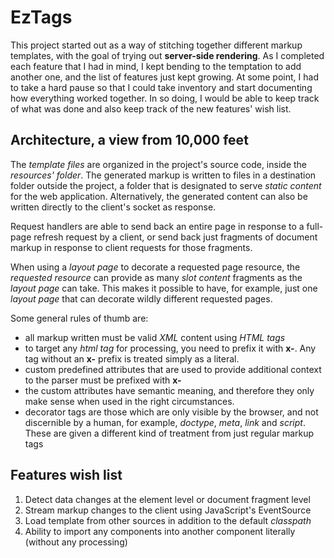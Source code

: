 # EzTags

This project started out as a way of stitching together different markup templates, with the goal of trying out __server-side rendering__. 
As I completed each feature that I had in mind, I kept bending to the temptation to add another one, and the list of features just kept 
growing. At some point, I had to take a hard pause so that I could take inventory and start documenting how everything worked together. 
In so doing, I would be able to keep track of what was done and also keep track of the new features' wish list.

## Architecture, a view from 10,000 feet

The _template files_ are organized in the project's source code, inside the _resources' folder_. The generated markup is written to files 
in a destination folder outside the project, a folder that is designated to serve _static content_ for the web application. Alternatively,
the generated content can also be written directly to the client's socket as response.

Request handlers are able to send back an entire page in response to a full-page refresh request by a client, or send back just fragments 
of document markup in response to client requests for those fragments.

When using a _layout page_ to decorate a requested page resource, the _requested resource_ can provide as many _slot content_ fragments as the
_layout page_ can take. This makes it possible to have, for example, just one _layout page_ that can decorate wildly different requested pages.

Some general rules of thumb are:
- all markup written must be valid _XML_ content using _HTML tags_
- to target any _html tag_ for processing, you need to prefix it with __x-__. Any tag without an __x-__ prefix is treated simply as a literal.
- custom predefined attributes that are used to provide additional context to the parser must be prefixed with __x-__ 
- the custom attributes have semantic meaning, and therefore they only make sense when used in the right circumstances. 
- decorator tags are those which are only visible by the browser, and not discernible by a human, for example, _doctype_, _meta_, _link_ and _script_. 
These are given a different kind of treatment from just regular markup tags

## Features wish list

1. Detect data changes at the element level or document fragment level
2. Stream markup changes to the client using JavaScript's EventSource
3. Load template from other sources in addition to the default _classpath_
4. Ability to import any components into another component literally (without any processing)

